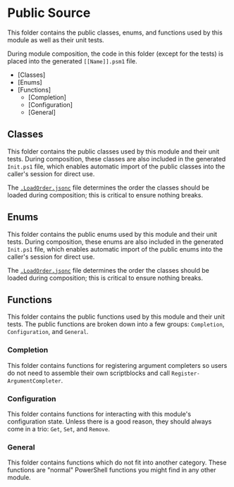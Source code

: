 # Public Source

This folder contains the public classes, enums, and functions used by this module as well as their
unit tests.

During module composition, the code in this folder (except for the tests) is placed into the
generated `[[Name]].psm1` file.

- [Classes]
- [Enums]
- [Functions]
  - [Completion]
  - [Configuration]
  - [General]

## Classes

This folder contains the public classes used by this module and their unit tests. During
composition, these classes are also included in the generated `Init.ps1` file, which enables
automatic import of the public classes into the caller's session for direct use.

The [`.LoadOrder.jsonc`](Classes/.LoadOrder.jsonc) file determines the order the classes should be
loaded during composition; this is critical to ensure nothing breaks.

<!--
When one or more classes are added, this comment should be replaced with a list of the current
classes with a synopsis and any important notes for maintainers. For example:
- [`Foo`](Classes/Foo.ps1): Used to represent the foo datatype for processing.
  - Currently experimental and unstable, excluded from the build process.
-->

## Enums

This folder contains the public enums used by this module and their unit tests. During composition,
these enums are also included in the generated `Init.ps1` file, which enables automatic import of
the public enums into the caller's session for direct use.

The [`.LoadOrder.jsonc`](Enums/.LoadOrder.jsonc) file determines the order the classes should be
loaded during composition; this is critical to ensure nothing breaks.

<!--
When one or more enums are added, this comment should be replaced with a list of the current enums
with a synopsis and any important notes for maintainers. For example:
- [`Bar`](Enums/Bar.ps1): Used for the known-valid values for the Bar property of the Foo datatype.
  - Needs to be updated periodically as the upstream datatype is modified.
-->

## Functions

This folder contains the public functions used by this module and their unit tests. The public
functions are broken down into a few groups: `Completion`, `Configuration`, and `General`.

### Completion

This folder contains functions for registering argument completers so users do not need to assemble
their own scriptblocks and call `Register-ArgumentCompleter`.

<!--
When one or more functions are added, this comment should be replaced with a list of the current
functions with a synopsis and any important notes for maintainers. For example:
- [`Register-FooCompleter`](Functions/Completion/Register-FooCompleter.ps1): Used to improve the
  UX when users are calling a function that utilizes Foo datatypes.
  - Currently experimental and unstable, excluded from the build process.
-->

### Configuration

This folder contains functions for interacting with this module's configuration state. Unless there
is a good reason, they should always come in a trio: `Get`, `Set`, and `Remove`.

<!--
When one or more functions are added, this comment should be replaced with a list of the current
functions with a synopsis and any important notes for maintainers. For example:
- `Foo`: Used to [get][Get-Foo], [set][Set-Foo], and [remove][Remove-Foo] the Foo setting from the
  configuration context.
  - Currently experimental and unstable, excluded from the build process.
-->

### General

This folder contains functions which do not fit into another category. These functions are "normal"
PowerShell functions you might find in any other module.

<!--
When one or more functions are added, this comment should be replaced with a list of the current
functions with a synopsis and any important notes for maintainers. For example:
- [`Test-GitHubToken`](Functions/General/Test-GitHubToken.ps1): Used to validate a github token.
  - Makes live calls to GitHub; be mindful when testing.
-->
